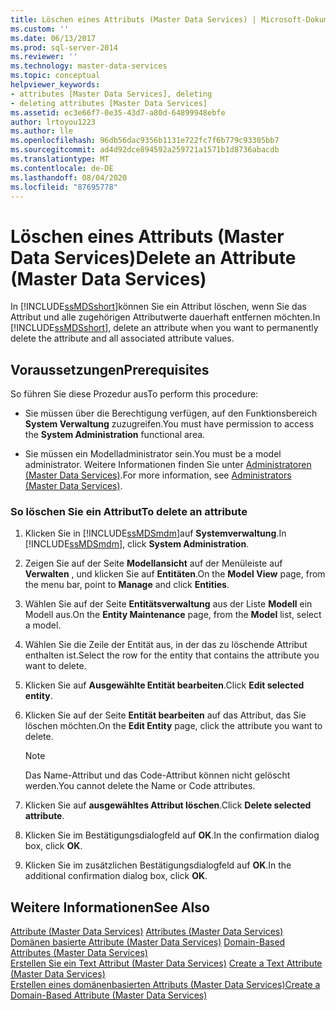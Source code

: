```yaml
---
title: Löschen eines Attributs (Master Data Services) | Microsoft-Dokumentation
ms.custom: ''
ms.date: 06/13/2017
ms.prod: sql-server-2014
ms.reviewer: ''
ms.technology: master-data-services
ms.topic: conceptual
helpviewer_keywords:
- attributes [Master Data Services], deleting
- deleting attributes [Master Data Services]
ms.assetid: ec3e66f7-0e35-43d7-a80d-64899948ebfe
author: lrtoyou1223
ms.author: lle
ms.openlocfilehash: 96db56dac9356b1131e722fc7f6b779c93305bb7
ms.sourcegitcommit: ad4d92dce894592a259721a1571b1d8736abacdb
ms.translationtype: MT
ms.contentlocale: de-DE
ms.lasthandoff: 08/04/2020
ms.locfileid: "87695778"
---
```

# <a name="delete-an-attribute-master-data-services"></a><span data-ttu-id="d14d4-102">Löschen eines Attributs (Master Data Services)</span><span class="sxs-lookup"><span data-stu-id="d14d4-102">Delete an Attribute (Master Data Services)</span></span>
  <span data-ttu-id="d14d4-103">In [!INCLUDE[ssMDSshort](../includes/ssmdsshort-md.md)]können Sie ein Attribut löschen, wenn Sie das Attribut und alle zugehörigen Attributwerte dauerhaft entfernen möchten.</span><span class="sxs-lookup"><span data-stu-id="d14d4-103">In [!INCLUDE[ssMDSshort](../includes/ssmdsshort-md.md)], delete an attribute when you want to permanently delete the attribute and all associated attribute values.</span></span>  
  
## <a name="prerequisites"></a><span data-ttu-id="d14d4-104">Voraussetzungen</span><span class="sxs-lookup"><span data-stu-id="d14d4-104">Prerequisites</span></span>  
 <span data-ttu-id="d14d4-105">So führen Sie diese Prozedur aus</span><span class="sxs-lookup"><span data-stu-id="d14d4-105">To perform this procedure:</span></span>  
  
-   <span data-ttu-id="d14d4-106">Sie müssen über die Berechtigung verfügen, auf den Funktionsbereich **System Verwaltung** zuzugreifen.</span><span class="sxs-lookup"><span data-stu-id="d14d4-106">You must have permission to access the **System Administration** functional area.</span></span>  
  
-   <span data-ttu-id="d14d4-107">Sie müssen ein Modelladministrator sein.</span><span class="sxs-lookup"><span data-stu-id="d14d4-107">You must be a model administrator.</span></span> <span data-ttu-id="d14d4-108">Weitere Informationen finden Sie unter [Administratoren &#40;Master Data Services&#41;](administrators-master-data-services.md).</span><span class="sxs-lookup"><span data-stu-id="d14d4-108">For more information, see [Administrators &#40;Master Data Services&#41;](administrators-master-data-services.md).</span></span>  
  
### <a name="to-delete-an-attribute"></a><span data-ttu-id="d14d4-109">So löschen Sie ein Attribut</span><span class="sxs-lookup"><span data-stu-id="d14d4-109">To delete an attribute</span></span>  
  
1.  <span data-ttu-id="d14d4-110">Klicken Sie in [!INCLUDE[ssMDSmdm](../includes/ssmdsmdm-md.md)]auf **Systemverwaltung**.</span><span class="sxs-lookup"><span data-stu-id="d14d4-110">In [!INCLUDE[ssMDSmdm](../includes/ssmdsmdm-md.md)], click **System Administration**.</span></span>  
  
2.  <span data-ttu-id="d14d4-111">Zeigen Sie auf der Seite **Modellansicht** auf der Menüleiste auf **Verwalten** , und klicken Sie auf **Entitäten**.</span><span class="sxs-lookup"><span data-stu-id="d14d4-111">On the **Model View** page, from the menu bar, point to **Manage** and click **Entities**.</span></span>  
  
3.  <span data-ttu-id="d14d4-112">Wählen Sie auf der Seite **Entitätsverwaltung** aus der Liste **Modell** ein Modell aus.</span><span class="sxs-lookup"><span data-stu-id="d14d4-112">On the **Entity Maintenance** page, from the **Model** list, select a model.</span></span>  
  
4.  <span data-ttu-id="d14d4-113">Wählen Sie die Zeile der Entität aus, in der das zu löschende Attribut enthalten ist.</span><span class="sxs-lookup"><span data-stu-id="d14d4-113">Select the row for the entity that contains the attribute you want to delete.</span></span>  
  
5.  <span data-ttu-id="d14d4-114">Klicken Sie auf **Ausgewählte Entität bearbeiten**.</span><span class="sxs-lookup"><span data-stu-id="d14d4-114">Click **Edit selected entity**.</span></span>  
  
6.  <span data-ttu-id="d14d4-115">Klicken Sie auf der Seite **Entität bearbeiten** auf das Attribut, das Sie löschen möchten.</span><span class="sxs-lookup"><span data-stu-id="d14d4-115">On the **Edit Entity** page, click the attribute you want to delete.</span></span>  
  
    > [!NOTE]  
    >  <span data-ttu-id="d14d4-116">Das Name-Attribut und das Code-Attribut können nicht gelöscht werden.</span><span class="sxs-lookup"><span data-stu-id="d14d4-116">You cannot delete the Name or Code attributes.</span></span>  
  
7.  <span data-ttu-id="d14d4-117">Klicken Sie auf **ausgewähltes Attribut löschen**.</span><span class="sxs-lookup"><span data-stu-id="d14d4-117">Click **Delete selected attribute**.</span></span>  
  
8.  <span data-ttu-id="d14d4-118">Klicken Sie im Bestätigungsdialogfeld auf **OK**.</span><span class="sxs-lookup"><span data-stu-id="d14d4-118">In the confirmation dialog box, click **OK**.</span></span>  
  
9. <span data-ttu-id="d14d4-119">Klicken Sie im zusätzlichen Bestätigungsdialogfeld auf **OK**.</span><span class="sxs-lookup"><span data-stu-id="d14d4-119">In the additional confirmation dialog box, click **OK**.</span></span>  
  
## <a name="see-also"></a><span data-ttu-id="d14d4-120">Weitere Informationen</span><span class="sxs-lookup"><span data-stu-id="d14d4-120">See Also</span></span>  
 <span data-ttu-id="d14d4-121">[Attribute &#40;Master Data Services&#41;](../../2014/master-data-services/attributes-master-data-services.md) </span><span class="sxs-lookup"><span data-stu-id="d14d4-121">[Attributes &#40;Master Data Services&#41;](../../2014/master-data-services/attributes-master-data-services.md) </span></span>  
 <span data-ttu-id="d14d4-122">[Domänen basierte Attribute &#40;Master Data Services&#41;](../../2014/master-data-services/domain-based-attributes-master-data-services.md) </span><span class="sxs-lookup"><span data-stu-id="d14d4-122">[Domain-Based Attributes &#40;Master Data Services&#41;](../../2014/master-data-services/domain-based-attributes-master-data-services.md) </span></span>  
 <span data-ttu-id="d14d4-123">[Erstellen Sie ein Text Attribut &#40;Master Data Services&#41;](../../2014/master-data-services/create-a-text-attribute-master-data-services.md) </span><span class="sxs-lookup"><span data-stu-id="d14d4-123">[Create a Text Attribute &#40;Master Data Services&#41;](../../2014/master-data-services/create-a-text-attribute-master-data-services.md) </span></span>  
 [<span data-ttu-id="d14d4-124">Erstellen eines domänenbasierten Attributs &#40;Master Data Services&#41;</span><span class="sxs-lookup"><span data-stu-id="d14d4-124">Create a Domain-Based Attribute &#40;Master Data Services&#41;</span></span>](../../2014/master-data-services/create-a-domain-based-attribute-master-data-services.md)  
  
  
